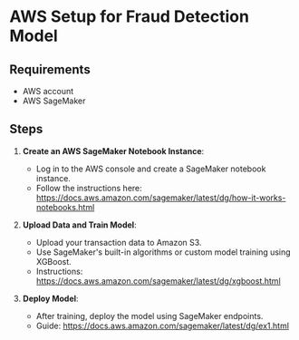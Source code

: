 
# AWS Setup for Fraud Detection Model

## Requirements
- AWS account
- AWS SageMaker

## Steps
1. **Create an AWS SageMaker Notebook Instance**:
   - Log in to the AWS console and create a SageMaker notebook instance.
   - Follow the instructions here: https://docs.aws.amazon.com/sagemaker/latest/dg/how-it-works-notebooks.html

2. **Upload Data and Train Model**:
   - Upload your transaction data to Amazon S3.
   - Use SageMaker's built-in algorithms or custom model training using XGBoost.
   - Instructions: https://docs.aws.amazon.com/sagemaker/latest/dg/xgboost.html

3. **Deploy Model**:
   - After training, deploy the model using SageMaker endpoints.
   - Guide: https://docs.aws.amazon.com/sagemaker/latest/dg/ex1.html
